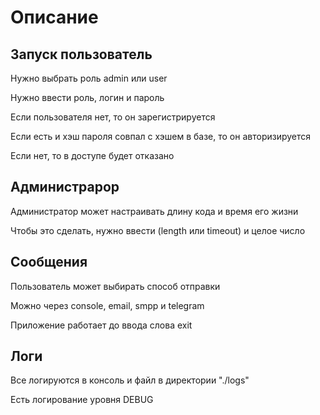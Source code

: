 Описание
========

Запуск пользователь
-------
 Нужно выбрать роль admin или user
 
 Нужно ввести роль, логин и пароль
 
 Если пользователя нет, то он зарегистрируется
 
 Если есть и хэш пароля совпал с хэшем в базе, то он авторизируется
 
 Если нет, то в доступе будет отказано

Администрарор
---------------

 Администратор может настраивать длину кода и время его жизни
 
 Чтобы это сделать, нужно ввести (length или timeout) и целое число

Сообщения
----------

 Пользователь может выбирать способ отправки
 
 Можно через console, email, smpp и telegram

 Приложение работает до ввода слова exit

Логи
-------
 
 Все логируются в консоль и файл в директории "./logs"
 
 Есть логирование уровня DEBUG

 
